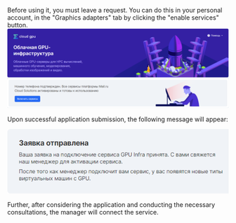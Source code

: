 Before using it, you must leave a request. You can do this in your personal account, in the "Graphics adapters" tab by clicking the "enable services" button.![](./assets/1600113970890-gpu0.png)

Upon successful application submission, the following message will appear:

![](./assets/1600114038258-gpu0.1.png)

Further, after considering the application and conducting the necessary consultations, the manager will connect the service.
